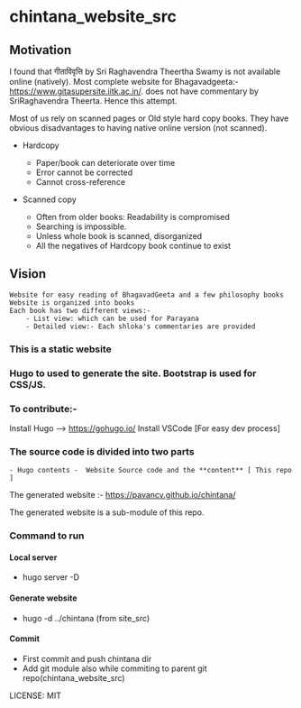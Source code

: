 # chintana_website_src

## Motivation
I found that गीताविवृत्ति by Sri Raghavendra Theertha Swamy is not available online (natively).
Most complete website for Bhagavadgeeta:- https://www.gitasupersite.iitk.ac.in/.  does not have commentary by SriRaghavendra Theerta.
Hence this attempt.


Most of us rely on scanned pages or Old style hard copy books. They have obvious disadvantages to having native online version (not scanned).

- Hardcopy 
    - Paper/book can deteriorate over time
    - Error cannot be corrected
    - Cannot cross-reference

- Scanned copy
    - Often from older books: Readability is compromised
    - Searching is impossible.
    - Unless whole book is scanned, disorganized
    - All the negatives of Hardcopy book continue to exist

## Vision 
    Website for easy reading of BhagavadGeeta and a few philosophy books
    Website is organized into books
    Each book has two different views:-
        - List view: which can be used for Parayana
        - Detailed view:- Each shloka's commentaries are provided



### This is a static website
### Hugo to used to generate the site. Bootstrap is used for CSS/JS.

### To contribute:-

Install Hugo --> https://gohugo.io/
Install VSCode [For easy dev process]

### The source code is divided into two parts 
    - Hugo contents -  Website Source code and the **content** [ This repo ] 

The  generated website :- https://pavancv.github.io/chintana/

The generated website is a sub-module of this repo.

### Command to run
#### Local server
- hugo server -D
#### Generate website
- hugo -d ../chintana (from site_src)

#### Commit
- First commit and push chintana dir
- Add git module also while commiting to parent git repo(chintana_website_src)


LICENSE:  MIT
